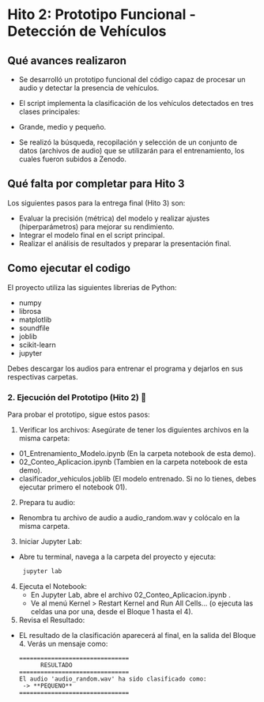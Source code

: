 # Hito 2: Prototipo Funcional - Detección de Vehículos

## Qué avances realizaron

* Se desarrolló un prototipo funcional del código capaz de procesar un audio y detectar la presencia de vehículos.
* El script implementa la clasificación de los vehículos detectados en tres clases principales:
* Grande, medio y pequeño.

* Se realizó la búsqueda, recopilación y selección de un conjunto de datos (archivos de audio) que se utilizarán para el entrenamiento, los cuales fueron subidos a Zenodo.

## Qué falta por completar para Hito 3

Los siguientes pasos para la entrega final (Hito 3) son:

* Evaluar la precisión (métrica) del modelo y realizar ajustes (hiperparámetros) para mejorar su rendimiento.
* Integrar el modelo final en el script principal.
* Realizar el análisis de resultados y preparar la presentación final.

## Como ejecutar el codigo

El proyecto utiliza las siguientes librerias de Python:
* numpy
* librosa
* matplotlib
* soundfile
* joblib
* scikit-learn
* jupyter

 Debes descargar los audios para entrenar el programa y dejarlos en sus respectivas carpetas.
### 2. Ejecución del Prototipo (Hito 2) 🚗

Para probar el prototipo, sigue estos pasos:

1. Verificar los archivos: Asegúrate de tener los diguientes archivos en la misma carpeta:
* 01_Entrenamiento_Modelo.ipynb (En la carpeta notebook de esta demo).
* 02_Conteo_Aplicacion.ipynb (Tambien en la carpeta notebook de esta demo).
* clasificador_vehiculos.joblib (El modelo entrenado. Si no lo tienes, debes ejecutar primero el notebook 01).
2. Prepara tu audio:
  *  Renombra tu archivo de audio a audio_random.wav y colócalo en la misma carpeta.
3. Iniciar Jupyter Lab:
* Abre tu terminal, navega a la carpeta del proyecto y ejecuta:
  ```bash
   jupyter lab
  ```
4. Ejecuta el Notebook:
   * En Jupyter Lab, abre el archivo 02_Conteo_Aplicacion.ipynb .
   * Ve al menú Kernel > Restart Kernel and Run All Cells... (o ejecuta las celdas una por una, desde el Bloque 1 hasta el 4).
5. Revisa el Resultado:
* EL resultado de la clasificación aparecerá al final, en la salida del Bloque 4. Verás un mensaje como:

    ```
    ===============================
          RESULTADO 
    ===============================
    El audio 'audio_random.wav' ha sido clasificado como:
     -> **PEQUENO**
    ===============================
    ```
